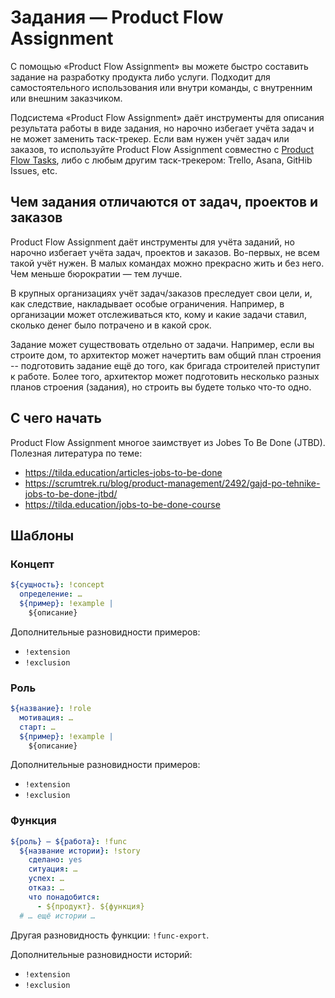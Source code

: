 # Задания — Product Flow Assignment

С помощью «Product Flow Assignment» вы можете быстро составить задание на разработку продукта либо услуги. Подходит
для самостоятельного использования или внутри команды, с внутренним или внешним заказчиком.

Подсистема «Product Flow Assignment» даёт инструменты для описания результата работы в виде задания, но нарочно
избегает учёта задач и не может заменить таск-трекер. Если вам нужен учёт задач или заказов, то используйте
Product Flow Assignment совместно с [Product Flow Tasks](../tasks), либо с любым другим таск-трекером:
Trello, Asana, GitHib Issues, etc.


## Чем задания отличаются от задач, проектов и заказов

Product Flow Assignment даёт инструменты для учёта заданий, но нарочно избегает учёта задач, проектов и заказов. Во-первых, не всем такой учёт нужен. В малых командах можно прекрасно жить и без него. Чем меньше бюрократии — тем лучше.

В крупных организациях учёт задач/заказов преследует свои цели, и, как следствие, накладывает особые ограничения. Например, в организации может отслеживаться кто, кому и какие задачи ставил, сколько денег было потрачено и в какой срок.

Задание может существовать отдельно от задачи. Например, если вы строите дом, то архитектор может начертить вам общий план строения -- подготовить задание ещё до того, как бригада строителей приступит к работе. Более того, архитектор может подготовить несколько разных планов строения (задания), но строить вы будете только что-то одно.


## С чего начать

Product Flow Assignment многое заимствует из Jobes To Be Done (JTBD). Полезная литература по теме:

- https://tilda.education/articles-jobs-to-be-done
- https://scrumtrek.ru/blog/product-management/2492/gajd-po-tehnike-jobs-to-be-done-jtbd/
- https://tilda.education/jobs-to-be-done-course


## Шаблоны

### Концепт

```yaml
${сущность}: !concept
  определение: …
  ${пример}: !example |
    ${описание}
```

Дополнительные разновидности примеров:
  - `!extension`
  - `!exclusion`

### Роль

```yaml
${название}: !role
  мотивация: …
  старт: …
  ${пример}: !example |
    ${описание}
```

Дополнительные разновидности примеров:
  - `!extension`
  - `!exclusion`

### Функция

```yaml
${роль} — ${работа}: !func
  ${название истории}: !story
    сделано: yes
    ситуация: …
    успех: …
    отказ: …
    что понадобится:
      - ${продукт}. ${функция}
  # … ещё истории …
```

Другая разновидность функции: `!func-export`.

Дополнительные разновидности историй:
  - `!extension`
  - `!exclusion`

